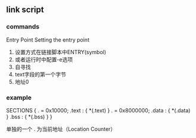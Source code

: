 ## link script
### commands
Entry Point	  	Setting the entry point
1. 设置方式在链接脚本中ENTRY(symbol)
2. 或者运行时中配置-e选项
3. 自寻找
4. text字段的第一个字节
5. 地址0

### example
SECTIONS
{
  . = 0x10000;
  .text : { *(.text) }
  . = 0x8000000;
  .data : { *(.data) }
  .bss : { *(.bss) }
}

单独的一个 . 为当前地址（Location Counter）

